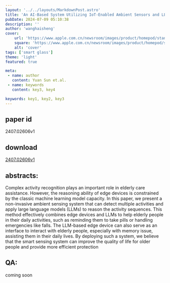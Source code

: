 ```yaml
---
layout: '../../layouts/MarkdownPost.astro'
title: 'An AI-Based System Utilizing IoT-Enabled Ambient Sensors and LLMs for Complex Activity Tracking'
pubDate: 2024-07-09 05:10:38
description: ''
author: 'wanghaisheng'
cover:
    url: 'https://www.apple.com.cn/newsroom/images/product/homepod/standard/Apple-HomePod-hero-230118_big.jpg.large_2x.jpg'
    square: 'https://www.apple.com.cn/newsroom/images/product/homepod/standard/Apple-HomePod-hero-230118_big.jpg.large_2x.jpg'
    alt: 'cover'
tags: ['smart glass'] 
theme: 'light'
featured: true

meta:
 - name: author
   content: Yuan Sun et.al.
 - name: keywords
   content: key3, key4

keywords: key1, key2, key3
---
```


## paper id
2407.02606v1
## download
[2407.02606v1](http://arxiv.org/abs/2407.02606v1)
## abstracts:
Complex activity recognition plays an important role in elderly care assistance. However, the reasoning ability of edge devices is constrained by the classic machine learning model capacity. In this paper, we present a non-invasive ambient sensing system that can detect multiple activities and apply large language models (LLMs) to reason the activity sequences. This method effectively combines edge devices and LLMs to help elderly people in their daily activities, such as reminding them to take pills or handling emergencies like falls. The LLM-based edge device can also serve as an interface to interact with elderly people, especially with memory issue, assisting them in their daily lives. By deploying such a system, we believe that the smart sensing system can improve the quality of life for older people and provide more efficient protection
## QA:
coming soon
